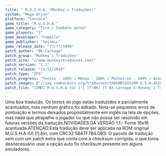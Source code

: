 ```yaml
---
title: " M.U.S.H.A. (Monkey's Traduções)"
system: "Mega Drive"
platform: "Console"
game_title: "M.U.S.H.A."
game_category: "Tiro / Combate aéreo"
game_players: "1"
game_developer: "Compile"
game_publisher: "Seismic"
game_release_date: "??/??/1990"
patch_author: "ØX-Carnage"
patch_group: "Monkey's Traduções"
patch_site: "//www.monkeystraducoes.com/"
patch_version: "1.1"
patch_release: "11/11/2010"
patch_type: "IPS"
patch_progress: "Textos - 100% / Menus - 100% / Ponteiros - 100% / Acentos - 50% / Gráficos - 0%"
patch_images: ["//img.romhackers.org/traducoes/%5BSMD%5D%20M.U.S.H.A%20-%20Monkey's%20Tradu%C3%A7%C3%B5es%20-%201.png","//img.romhackers.org/traducoes/%5BSMD%5D%20M.U.S.H.A%20-%20Monkey's%20Tradu%C3%A7%C3%B5es%20-%202.png","//img.romhackers.org/traducoes/%5BSMD%5D%20M.U.S.H.A%20-%20Monkey's%20Tradu%C3%A7%C3%B5es%20-%203.png"]
patch_file: "[SMD] M.U.S.H.A (U) [!] [T-BR] [T-ØX-Carnage G-Monkey's Traduções] [V-1.1 A-2010].zip"
---
```

Uma boa tradução. Os textos do jogo estão traduzidos e parcialmente acentuados, mas nenhum gráfico foi editado. Nota-se pequenos erros de pontuação e termos deixados propositalmente em inglês na tela de opções, mas nada que atrapalhe o jogador ou que não possa ser resolvido em futuras versões da tradução.NOVIDADES DA VERSÃO 1.1:- Fonte 16x16 acentuada.ATENÇÃO:Esta tradução deve ser aplicada na ROM original M.U.S.H.A (U) [!].bin, com CRC32 58A7F7B4.OBS: O pacote de tradução vem com um patch extra que conta com a checksum corrigida, o que torna desnecessário usar a opção auto fix checksum presente em alguns emuladores.